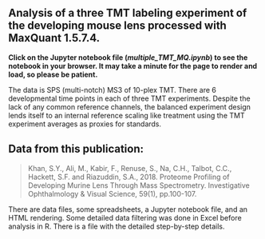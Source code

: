 ## Analysis of a three TMT labeling experiment of the developing mouse lens processed with MaxQuant 1.5.7.4. 
**Click on the Jupyter notebook file (_multiple_TMT_MQ.ipynb_) to see the notebook in your browser. It may take a minute for the page to render and load, so please be patient.**

The data is SPS (multi-notch) MS3 of 10-plex TMT. There are 6 developmental time points in each of three TMT experiments. Despite the lack of any common reference channels, the balanced experiment design lends itself to an internal reference scaling like treatment using the TMT experiment averages as proxies for standards.

## Data from this publication:
> Khan, S.Y., Ali, M., Kabir, F., Renuse, S., Na, C.H., Talbot, C.C., Hackett, S.F. and Riazuddin, S.A., 2018. Proteome Profiling of Developing Murine Lens Through Mass Spectrometry. Investigative Ophthalmology & Visual Science, 59(1), pp.100-107.

There are data files, some spreadsheets, a Jupyter notebook file, and an HTML rendering. Some detailed data filtering was done in Excel before analysis in R. There is a file with the detailed step-by-step details.
